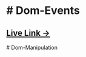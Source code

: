 <h1># Dom-Events</h1>
<h2><a href="https://nabil428.github.io/Dom-Events-/" target="_blank">Live Link →</a></h2>
#   D o m - M a n i p u l a t i o n  
 